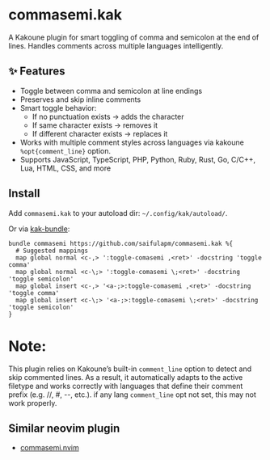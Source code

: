 # commasemi.kak

A Kakoune plugin for smart toggling of comma and semicolon at the end of lines. Handles comments across multiple languages intelligently.

## ✨ Features

- Toggle between comma and semicolon at line endings
- Preserves and skip inline comments
- Smart toggle behavior:
  - If no punctuation exists → adds the character
  - If same character exists → removes it
  - If different character exists → replaces it
- Works with multiple comment styles across languages via kakoune `%opt{comment_line}` option.
- Supports JavaScript, TypeScript, PHP, Python, Ruby, Rust, Go, C/C++, Lua, HTML, CSS, and more

## Install

Add `commasemi.kak` to your autoload dir: `~/.config/kak/autoload/`.

Or via [kak-bundle](https://codeberg.org/jdugan6240/kak-bundle):

```
bundle commasemi https://github.com/saifulapm/commasemi.kak %{
  # Suggested mappings
  map global normal <c-,> ':toggle-comasemi ,<ret>' -docstring 'toggle comma'
  map global normal <c-\;> ':toggle-comasemi \;<ret>' -docstring 'toggle semicolon'
  map global insert <c-,> '<a-;>:toggle-comasemi ,<ret>' -docstring 'toggle comma'
  map global insert <c-\;> '<a-;>:toggle-comasemi \;<ret>' -docstring 'toggle semicolon'
}
```

# Note:

This plugin relies on Kakoune’s built-in `comment_line` option to detect and skip
commented lines. As a result, it automatically adapts to the active filetype and
works correctly with languages that define their comment prefix (e.g. //, #, --, etc.).
if any lang `comment_line` opt not set, this may not work properly.

## Similar neovim plugin

- [commasemi.nvim](https://github.com/saifulapm/commasemi.nvim)
